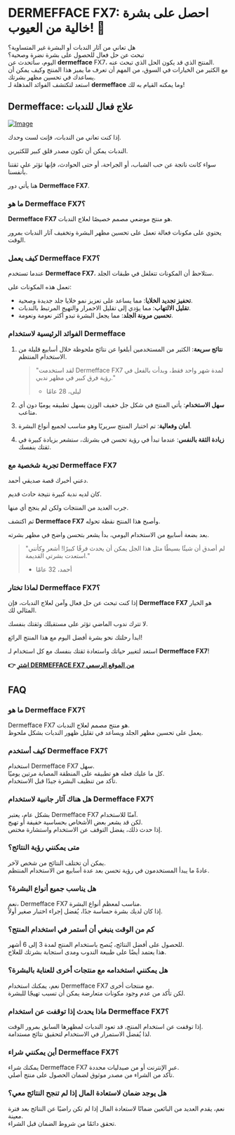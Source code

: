 # DERMEFFACE FX7: احصل على بشرة خالية من العيوب! 🌟

هل تعاني من آثار الندبات أو البشرة غير المتساوية؟  
تبحث عن حل فعال للحصول على بشرة نضرة وصحية؟  
اليوم، سأتحدث عن **dermefface** FX7، المنتج الذي قد يكون الحل الذي تبحث عنه.  
مع الكثير من الخيارات في السوق، من المهم أن تعرف ما يميز هذا المنتج وكيف يمكن أن يساعدك في تحسين مظهر بشرتك.  
استعد لتكتشف الفوائد المذهلة لـ **dermefface** وما يمكنه القيام به لك!

## Dermefface: علاج فعال للندبات

[![Image](https://www2.sellhealth.com/114/dermeffacefx7.png)](https://gchaffi.com/49oQgRDK)

إذا كنت تعاني من الندبات، فإنت لست وحدك. 

الندبات يمكن أن تكون مصدر قلق كبير للكثيرين.

سواء كانت ناتجة عن حب الشباب، أو الجراحة، أو حتى الحوادث، فإنها تؤثر على ثقتنا بأنفسنا.

هنا يأتي دور **Dermefface FX7**.

### ما هو Dermefface FX7؟

**Dermefface FX7** هو منتج موضعي مصمم خصيصًا لعلاج الندبات. 

يحتوي على مكونات فعالة تعمل على تحسين مظهر البشرة وتخفيف آثار الندبات بمرور الوقت.

### كيف يعمل Dermefface FX7؟

عندما تستخدم **Dermefface FX7**، ستلاحظ أن المكونات تتغلغل في طبقات الجلد. 

تعمل هذه المكونات على:

- **تحفيز تجديد الخلايا**: مما يساعد على تعزيز نمو خلايا جلد جديدة وصحية.
- **تقليل الالتهاب**: مما يؤدي إلى تقليل الاحمرار والتهيج المرتبط بالندبات.
- **تحسين مرونة الجلد**: مما يجعل البشرة تبدو أكثر نعومة ونعومة.

### الفوائد الرئيسية لاستخدام Dermefface

1. **نتائج سريعة**:
   الكثير من المستخدمين أبلغوا عن نتائج ملحوظة خلال أسابيع قليلة من الاستخدام المنتظم.
   
   > "لقد استخدمت Dermefface FX7 لمدة شهر واحد فقط، وبدأت بالفعل في رؤية فرق كبير في مظهر ندبي." 
   > - ليلى، 28 عامًا

2. **سهل الاستخدام**:
   يأتي المنتج في شكل جل خفيف الوزن يسهل تطبيقه يوميًا دون أي متاعب.

3. **أمان وفعالية**:
   تم اختبار المنتج سريريًا وهو مناسب لجميع أنواع البشرة.

4. **زيادة الثقة بالنفس**:
   عندما تبدأ في رؤية تحسن في بشرتك، ستشعر بزيادة كبيرة في ثقتك بنفسك.

### تجربة شخصية مع Dermefface FX7

دعني أخبرك قصة صديقي أحمد. 

كان لديه ندبة كبيرة نتيجة حادث قديم. 

جرب العديد من المنتجات ولكن لم ينجح أي منها.

ثم اكتشف **Dermefface FX7** وأصبح هذا المنتج نقطة تحوله. 

بعد بضعة أسابيع من الاستخدام اليومي، بدأ يشعر بتحسن واضح في مظهر بشرته.

> "لم أصدق أن شيئًا بسيطًا مثل هذا الجل يمكن أن يحدث فرقًا كبيرًا! أشعر وكأنني استعدت بشرتي القديمة." 
> - أحمد، 32 عامًا

### لماذا تختار Dermefface FX7؟

إذا كنت تبحث عن حل فعال وآمن لعلاج الندبات، فإن **Dermefface FX7** هو الخيار المثالي لك.

لا تترك ندوب الماضي تؤثر على مستقبلك وثقتك بنفسك.

ابدأ رحلتك نحو بشرة أفضل اليوم مع هذا المنتج الرائع!

استعد لتغيير حياتك واستعادة ثقتك بنفسك مع كل استخدام لـ **Dermefface FX7**!



**👉 [اشترِ DERMEFFACE FX7 من الموقع الرسمي](https://gchaffi.com/49oQgRDK)**

## FAQ

### ما هو Dermefface FX7؟
Dermefface FX7 هو منتج مصمم لعلاج الندبات.  
يعمل على تحسين مظهر الجلد ويساعد في تقليل ظهور الندبات بشكل ملحوظ.

### كيف أستخدم Dermefface FX7؟
استخدام Dermefface FX7 سهل.  
كل ما عليك فعله هو تطبيقه على المنطقة المصابة مرتين يوميًا.  
تأكد من تنظيف البشرة جيدًا قبل الاستخدام.

### هل هناك آثار جانبية لاستخدام Dermefface FX7؟
بشكل عام، يعتبر Dermefface FX7 آمنًا للاستخدام.  
لكن قد يشعر بعض الأشخاص بحساسية خفيفة أو تهيج.  
إذا حدث ذلك، يفضل التوقف عن الاستخدام واستشارة مختص.

### متى يمكنني رؤية النتائج؟
يمكن أن تختلف النتائج من شخص لآخر.  
عادةً ما يبدأ المستخدمون في رؤية تحسن بعد عدة أسابيع من الاستخدام المنتظم.

### هل يناسب جميع أنواع البشرة؟
نعم، Dermefface FX7 مناسب لمعظم أنواع البشرة.  
إذا كان لديك بشرة حساسة جدًا، يُفضل إجراء اختبار صغير أولاً.

### كم من الوقت ينبغي أن أستمر في استخدام المنتج؟
للحصول على أفضل النتائج، يُنصح باستخدام المنتج لمدة 3 إلى 6 أشهر.  
هذا يعتمد أيضًا على طبيعة الندوب ومدى استجابة بشرتك للعلاج.

### هل يمكنني استخدامه مع منتجات أخرى للعناية بالبشرة؟
نعم، يمكنك استخدام Dermefface FX7 مع منتجات أخرى.  
لكن تأكد من عدم وجود مكونات متعارضة يمكن أن تسبب تهيجًا للبشرة.

### ماذا يحدث إذا توقفت عن استخدام Dermefface FX7؟
إذا توقفت عن استخدام المنتج، قد تعود الندبات لمظهرها السابق بمرور الوقت.  
لذا يُفضل الاستمرار في الاستخدام لتحقيق نتائج مستدامة.

### أين يمكنني شراء Dermefface FX7؟
يمكنك شراء Dermefface FX7 عبر الإنترنت أو من صيدليات محددة.  
تأكد من الشراء من مصدر موثوق لضمان الحصول على منتج أصلي.

### هل يوجد ضمان لاستعادة المال إذا لم تنجح النتائج معي؟
نعم، يقدم العديد من البائعين ضمانًا لاستعادة المال إذا لم تكن راضيًا عن النتائج بعد فترة معينة.  
تحقق دائمًا من شروط الضمان قبل الشراء.
